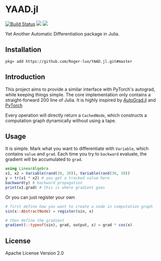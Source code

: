 # YAAD.jl

[![Build Status](https://travis-ci.org/Roger-luo/YAAD.jl.svg?branch=master)](https://travis-ci.org/Roger-luo/YAAD.jl)
[![](https://img.shields.io/badge/docs-stable-blue.svg)](https://rogerluo.me/YAAD.jl/stable)
[![](https://img.shields.io/badge/docs-latest-blue.svg)](https://rogerluo.me/YAAD.jl/latest)

Yet Another Automatic Differentiation package in Julia.

## Installation

```
pkg> add https://github.com/Roger-luo/YAAD.jl.git#master
```

## Introduction

This project aims to provide a similar interface with PyTorch's autograd, while
keeping things simple. The core implementation only contains a straight-forward
200 line of Julia. It is highly inspired by [AutoGrad.jl](https://github.com/denizyuret/AutoGrad.jl)
and [PyTorch](https://github.com/pytorch/pytorch)

Every operation will directly return a `CachedNode`, which constructs a computation
graph dynamically without using a tape.

## Usage

It is simple. Mark what you want to differentiate with `Variable`, which contains `value`
and `grad`. Each time you try to `backward` evaluate, the gradient will be accumulated to
`grad`.

```julia
using LinearAlgebra
x1, x2 = Variable(rand(30, 30)), Variable(rand(30, 30))
y = tr(x1 * x2) # you get a tracked value here
backward(y) # backward propagation
print(x1.grad) # this is where gradient goes
```

Or you can just register your own

```julia
# first define how you want to create a node in computation graph
sin(x::AbstractNode) = register(sin, x)

# then define the gradient
gradient(::typeof(sin), grad, output, x) = grad * cos(x)
```

## License

Apache License Version 2.0

